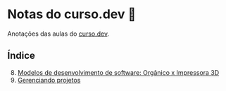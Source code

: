 # Notas do curso.dev 📓

Anotações das aulas do [curso.dev](https://curso.dev/).

## Índice

8. [Modelos de desenvolvimento de software: Orgânico x Impressora 3D](/curso.dev/dias/dia8.md)
9. [Gerenciando projetos](/curso.dev/dias/dia9.md)